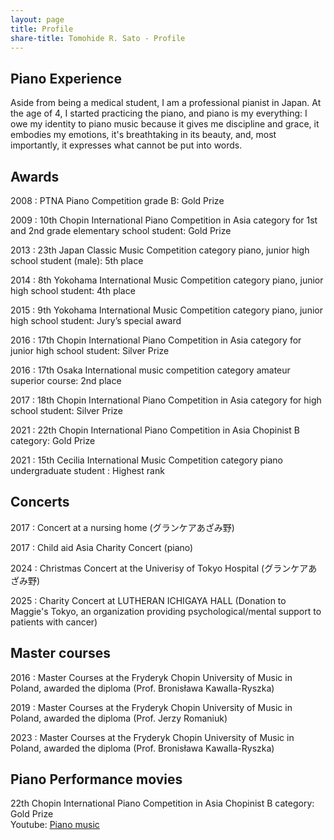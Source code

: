 ```yaml
---
layout: page
title: Profile
share-title: Tomohide R. Sato - Profile
---
```


## Piano Experience
Aside from being a medical student, I am a professional pianist in Japan. At the age of 4, I started practicing the piano, and piano is my everything: I owe my identity to piano music because it gives me discipline and grace, it embodies my emotions, it's breathtaking in its beauty, and, most importantly, it expresses what cannot be put into words. 

## Awards
2008
: PTNA Piano Competition grade B: Gold Prize
<br>

2009
: 10th Chopin International Piano Competition in Asia category for 1st and 2nd grade elementary school student: Gold Prize
<br>

2013
: 23th Japan Classic Music Competition category piano, junior high school student (male): 5th place
<br>

2014
: 8th Yokohama International Music Competition category piano, junior high school student: 4th place
<br>

2015
: 9th Yokohama International Music Competition category piano, junior high school student: Jury’s special award
<br>

2016
: 17th Chopin International Piano Competition in Asia category for junior high school student: Silver Prize
<br>

2016
: 17th Osaka International music competition category amateur superior course: 2nd place
<br>

2017
: 18th Chopin International Piano Competition in Asia category for high school student: Silver Prize
<br>

2021
: 22th Chopin International Piano Competition in Asia Chopinist B category: Gold Prize
<br>

2021
: 15th Cecilia International Music Competition category piano undergraduate student : Highest rank
<br>

## Concerts
2017
: Concert at a nursing home (グランケアあざみ野)
<br>

2017
: Child aid Asia Charity Concert (piano)
<br>

2024
: Christmas Concert at the Univerisy of Tokyo Hospital (グランケアあざみ野)
<br>

2025
: Charity Concert at LUTHERAN ICHIGAYA HALL (Donation to Maggie's Tokyo, an organization providing psychological/mental support to patients with cancer)
<br>

## Master courses
2016
: Master Courses at the Fryderyk Chopin University of Music in Poland, awarded the diploma (Prof. Bronisława Kawalla-Ryszka)
<br>

2019
: Master Courses at the Fryderyk Chopin University of Music in Poland, awarded the diploma (Prof. Jerzy Romaniuk)
<br>

2023
: Master Courses at the Fryderyk Chopin University of Music in Poland, awarded the diploma (Prof. Bronisława Kawalla-Ryszka)
<br>


## Piano Performance movies
22th Chopin International Piano Competition in Asia Chopinist B category: Gold Prize<br>
Youtube: <ins>[Piano music](https://www.youtube.com/watch?v=6tgS6vIekGo)</ins>

